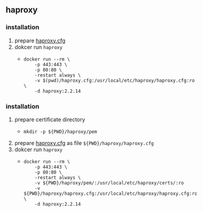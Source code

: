 ## haproxy

### installation
1. prepare [haproxy.cfg](resources/haproxy.cfg.md)
2. dokcer run `haproxy`
    * ```shell
      docker run --rm \
          -p 443:443 \
          -p 80:80 \
          -restart always \
          -v $(pwd)/haproxy.cfg:/usr/local/etc/haproxy/haproxy.cfg:ro \
          -d haproxy:2.2.14
      ```


### installation
1. prepare certificate directory
    * ```shell
      mkdir -p ${PWD}/haproxy/pem
      ```
2. prepare [haproxy.cfg](resources/haproxy.cfg.md) as file `${PWD}/haproxy/haproxy.cfg`
3. dokcer run `haproxy`
    * ```shell
      docker run --rm \
          -p 443:443 \
          -p 80:80 \
          -restart always \
          -v ${PWD}/haproxy/pem/:/usr/local/etc/haproxy/certs/:ro
          -v ${PWD}/haproxy/haproxy.cfg:/usr/local/etc/haproxy/haproxy.cfg:ro \
          -d haproxy:2.2.14
      ```
